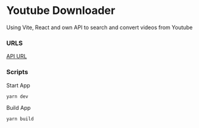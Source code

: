 # Youtube Downloader 
Using Vite, React and own API to search and convert videos from Youtube

### URLS

[API URL](https://github.com/brandovidal/youtube-downloader-api/deployments/activity_log?environment=dracon-youtube-downloader-api)

<!-- [Web URL](https://tube.brandovidal.com/) -->

### Scripts

Start App

```
yarn dev
```

Build App

```
yarn build
```